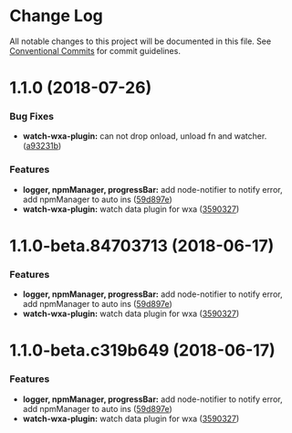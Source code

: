 # Change Log

All notable changes to this project will be documented in this file.
See [Conventional Commits](https://conventionalcommits.org) for commit guidelines.

<a name="1.1.0"></a>
# 1.1.0 (2018-07-26)


### Bug Fixes

* **watch-wxa-plugin:** can not drop onload, unload fn and watcher. ([a93231b](https://github.com/Genuifx/wxa/commit/a93231b))


### Features

* **logger, npmManager, progressBar:** add node-notifier to notify error, add npmManager to auto ins ([59d897e](https://github.com/Genuifx/wxa/commit/59d897e))
* **watch-wxa-plugin:** watch data plugin for wxa ([3590327](https://github.com/Genuifx/wxa/commit/3590327))




<a name="1.1.0-beta.84703713"></a>
# 1.1.0-beta.84703713 (2018-06-17)


### Features

* **logger, npmManager, progressBar:** add node-notifier to notify error, add npmManager to auto ins ([59d897e](https://github.com/Genuifx/wxa/commit/59d897e))
* **watch-wxa-plugin:** watch data plugin for wxa ([3590327](https://github.com/Genuifx/wxa/commit/3590327))




<a name="1.1.0-beta.c319b649"></a>
# 1.1.0-beta.c319b649 (2018-06-17)


### Features

* **logger, npmManager, progressBar:** add node-notifier to notify error, add npmManager to auto ins ([59d897e](https://github.com/Genuifx/wxa/commit/59d897e))
* **watch-wxa-plugin:** watch data plugin for wxa ([3590327](https://github.com/Genuifx/wxa/commit/3590327))
